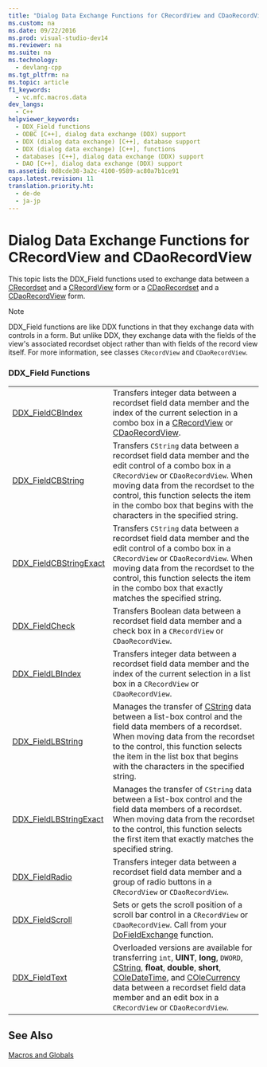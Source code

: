 ```yaml
---
title: "Dialog Data Exchange Functions for CRecordView and CDaoRecordView"
ms.custom: na
ms.date: 09/22/2016
ms.prod: visual-studio-dev14
ms.reviewer: na
ms.suite: na
ms.technology: 
  - devlang-cpp
ms.tgt_pltfrm: na
ms.topic: article
f1_keywords: 
  - vc.mfc.macros.data
dev_langs: 
  - C++
helpviewer_keywords: 
  - DDX_Field functions
  - ODBC [C++], dialog data exchange (DDX) support
  - DDX (dialog data exchange) [C++], database support
  - DDX (dialog data exchange) [C++], functions
  - databases [C++], dialog data exchange (DDX) support
  - DAO [C++], dialog data exchange (DDX) support
ms.assetid: 0d8cde38-3a2c-4100-9589-ac80a7b1ce91
caps.latest.revision: 11
translation.priority.ht: 
  - de-de
  - ja-jp
---
```

# Dialog Data Exchange Functions for CRecordView and CDaoRecordView
This topic lists the DDX_Field functions used to exchange data between a [CRecordset](../vs140/crecordset-class.md) and a [CRecordView](../vs140/crecordview-class.md) form or a [CDaoRecordset](../vs140/cdaorecordset-class.md) and a [CDaoRecordView](../vs140/cdaorecordview-class.md) form.  
  
> [!NOTE]
>  DDX_Field functions are like DDX functions in that they exchange data with controls in a form. But unlike DDX, they exchange data with the fields of the view's associated recordset object rather than with fields of the record view itself. For more information, see classes `CRecordView` and `CDaoRecordView`.  
  
### DDX_Field Functions  
  
|||  
|-|-|  
|[DDX_FieldCBIndex](../vs140/ddx_fieldcbindex.md)|Transfers integer data between a recordset field data member and the index of the current selection in a combo box in a [CRecordView](../vs140/crecordview-class.md) or [CDaoRecordView](../vs140/cdaorecordview-class.md).|  
|[DDX_FieldCBString](../vs140/ddx_fieldcbstring.md)|Transfers `CString` data between a recordset field data member and the edit control of a combo box in a `CRecordView` or `CDaoRecordView`. When moving data from the recordset to the control, this function selects the item in the combo box that begins with the characters in the specified string.|  
|[DDX_FieldCBStringExact](../vs140/ddx_fieldcbstringexact.md)|Transfers `CString` data between a recordset field data member and the edit control of a combo box in a `CRecordView` or `CDaoRecordView`. When moving data from the recordset to the control, this function selects the item in the combo box that exactly matches the specified string.|  
|[DDX_FieldCheck](../vs140/ddx_fieldcheck.md)|Transfers Boolean data between a recordset field data member and a check box in a `CRecordView` or `CDaoRecordView`.|  
|[DDX_FieldLBIndex](../vs140/ddx_fieldlbindex.md)|Transfers integer data between a recordset field data member and the index of the current selection in a list box in a `CRecordView` or `CDaoRecordView`.|  
|[DDX_FieldLBString](../vs140/ddx_fieldlbstring.md)|Manages the transfer of [CString](../vs140/cstringt-class.md) data between a list-box control and the field data members of a recordset. When moving data from the recordset to the control, this function selects the item in the list box that begins with the characters in the specified string.|  
|[DDX_FieldLBStringExact](../vs140/ddx_fieldlbstringexact.md)|Manages the transfer of `CString` data between a list-box control and the field data members of a recordset. When moving data from the recordset to the control, this function selects the first item that exactly matches the specified string.|  
|[DDX_FieldRadio](../vs140/ddx_fieldradio.md)|Transfers integer data between a recordset field data member and a group of radio buttons in a `CRecordView` or `CDaoRecordView`.|  
|[DDX_FieldScroll](../vs140/ddx_fieldscroll.md)|Sets or gets the scroll position of a scroll bar control in a `CRecordView` or `CDaoRecordView`. Call from your [DoFieldExchange](../vs140/cdaorecordset--dofieldexchange.md) function.|  
|[DDX_FieldText](../vs140/ddx_fieldtext.md)|Overloaded versions are available for transferring `int`, **UINT**, **long**, `DWORD`, [CString](../vs140/cstringt-class.md), **float**, **double**, **short**, [COleDateTime](../vs140/coledatetime-class.md), and [COleCurrency](../vs140/colecurrency-class.md) data between a recordset field data member and an edit box in a `CRecordView` or `CDaoRecordView`.|  
  
## See Also  
 [Macros and Globals](../vs140/mfc-macros-and-globals.md)